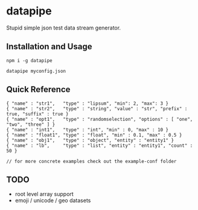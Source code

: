 # datapipe

Stupid simple json test data stream generator.


## Installation and Usage

    npm i -g datapipe

    datapipe myconfig.json

## Quick Reference

    { "name" : "str1",   "type" : "lipsum", "min": 2, "max": 3 }
    { "name" : "str2",   "type" : "string", "value" : "str", "prefix" : true, "suffix" : true }
    { "name" : "opt1",   "type" : "randomselection", "options" : [ "one", "two", "three" ] }
    { "name" : "int1",   "type" : "int", "min" : 0, "max" : 10 }
    { "name" : "float1", "type" : "float", "min" : 0.1, "max" : 0.5 }
    { "name" : "obj1",   "type" : "object", "entity" : "entity1" }
    { "name" : "lb",     "type" : "list", "entity" : "entity1", "count" : 50 }

    // for more concrete examples check out the example-conf folder


## TODO

- root level array support
- emoji / unicode / geo datasets
